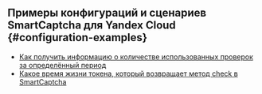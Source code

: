 ## Примеры конфигураций и сценариев SmartCaptcha для Yandex Cloud {#configuration-examples}

* [Как получить информацию о количестве использованных проверок за определённый период](learning-about-monitoring-and-tarification.md)
* [Какое время жизни токена, который возвращает метод check в SmartCaptcha](check-token-expiration-time.md)